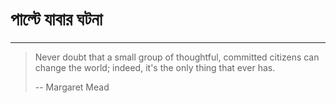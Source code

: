 # 

# 

# 

# 

# 

# পাল্টে যাবার ঘটনা

---

> Never doubt that a small group of thoughtful, committed citizens can change the world; indeed, it's the only thing that ever has. 
>
> -- Margaret Mead



